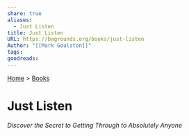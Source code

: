 ```yaml
---  
share: true  
aliases:  
  - Just Listen  
title: Just Listen  
URL: https://bagrounds.org/books/just-listen  
Author: "[[Mark Goulston]]"  
tags:   
goodreads:   
---  
```

[Home](../index.md) > [Books](./index.md)  
# Just Listen  
_Discover the Secret to Getting Through to Absolutely Anyone_  
  
